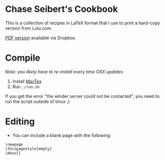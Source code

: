 # Chase Seibert's Cookbook

This is a collection of recipes in LaTeX format that I use to print a hard-copy version from Lulu.com.

[PDF version](https://dl.dropboxusercontent.com/u/422013/cookbook.pdf) available via Dropbox.


# Compile

*Note: you likely have to re-install every time OSX updates*

1. Install [MacTex](https://tug.org/mactex/)
2. Run `./run.sh`

If you get the error "the winder server could not be contacted", you need to run the script outside of tmux ;)

# Editing

- You can include a blank page with the following:

```
\newpage
\thispagestyle{empty}
\mbox{}
```
